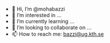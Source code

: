 - 👋 Hi, I’m @mohabazzi
- 👀 I’m interested in ...
- 🌱 I’m currently learning ...
- 💞️ I’m looking to collaborate on ...
- 📫 How to reach me: bazzi@ug.kth.se

<!---
mohabazzi/mohabazzi is a ✨ special ✨ repository because its `README.md` (this file) appears on your GitHub profile.
You can click the Preview link to take a look at your changes.
--->
